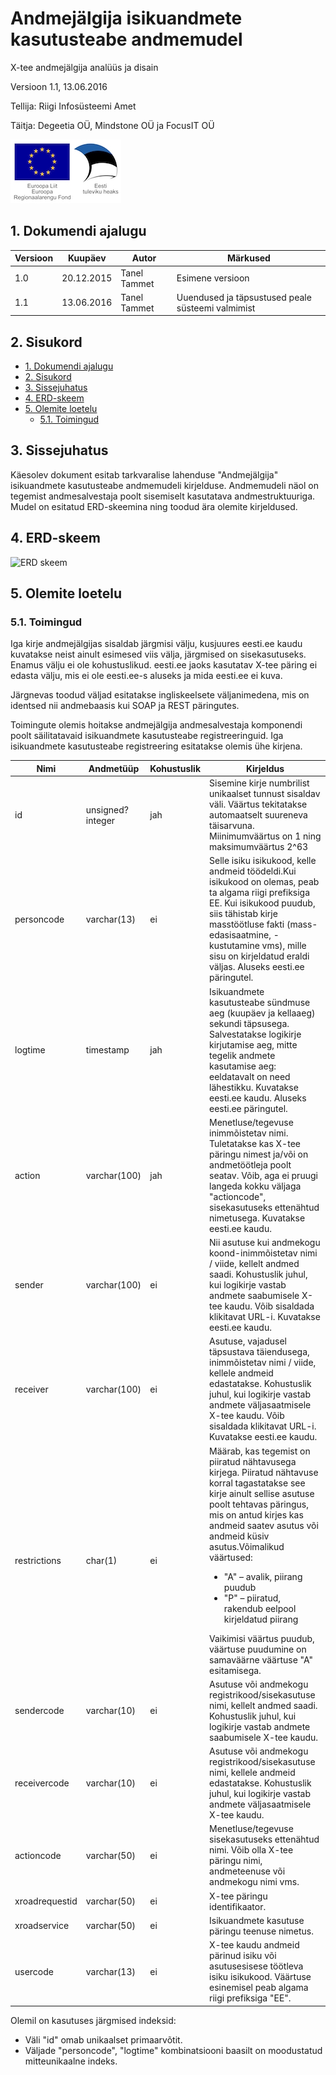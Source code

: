 # Andmejälgija isikuandmete kasutusteabe andmemudel

X-tee andmejälgija analüüs ja disain

Versioon 1.1, 13.06.2016

Tellija: Riigi Infosüsteemi Amet

Täitja: Degeetia OÜ, Mindstone OÜ ja FocusIT OÜ

![EL Regionaalarengu Fond](../img/EL_Regionaalarengu_Fond_horisontaalne.jpg)

## 1. Dokumendi ajalugu

| Versioon | Kuupäev | Autor | Märkused |
| --- | --- | --- | --- |
| 1.0 | 20.12.2015 | Tanel Tammet | Esimene versioon |
| 1.1 | 13.06.2016 | Tanel Tammet | Uuendused ja täpsustused peale süsteemi valmimist 

## 2. Sisukord

  * [1\. Dokumendi ajalugu](#1-dokumendi-ajalugu)
  * [2\. Sisukord](#2-sisukord)
  * [3\. Sissejuhatus](#3-sissejuhatus)
  * [4\. ERD\-skeem](#4-erd-skeem)
  * [5\. Olemite loetelu](#5-olemite-loetelu)
    * [5\.1\. Toimingud](#51-toimingud)

## 3. Sissejuhatus

Käesolev dokument esitab tarkvaralise lahenduse "Andmejälgija" isikuandmete kasutusteabe andmemudeli kirjelduse. Andmemudeli näol on tegemist andmesalvestaja poolt sisemiselt kasutatava andmestruktuuriga. Mudel on esitatud ERD-skeemina ning toodud ära olemite kirjeldused.

## 4. ERD-skeem

![ERD skeem](../img/aj-erd.png)

## 5. Olemite loetelu

### 5.1. Toimingud

Iga kirje andmejälgijas sisaldab järgmisi välju, kusjuures eesti.ee kaudu kuvatakse neist ainult esimesed viis välja, järgmised on sisekasutuseks. Enamus välju ei ole kohustuslikud. eesti.ee jaoks kasutatav X-tee päring ei edasta välju, mis ei ole eesti.ee-s aluseks ja mida eesti.ee ei kuva.

Järgnevas toodud väljad esitatakse ingliskeelsete väljanimedena, mis on identsed nii andmebaasis kui SOAP ja REST päringutes.

Toimingute olemis hoitakse andmejälgija andmesalvestaja komponendi poolt säilitatavaid isikuandmete kasutusteabe registreeringuid. Iga isikuandmete kasutusteabe registreering esitatakse olemis ühe kirjena.

| Nimi | Andmetüüp | Kohustuslik | Kirjeldus |
| --- | --- | --- | --- |
| id | unsigned? integer | jah | Sisemine kirje numbrilist unikaalset tunnust sisaldav väli. Väärtus tekitatakse automaatselt suureneva täisarvuna. Miinimumväärtus on 1 ning maksimumväärtus 2^63 |
| personcode | varchar(13) | ei | Selle isiku isikukood, kelle andmeid töödeldi.Kui isikukood on olemas, peab ta algama riigi prefiksiga EE. Kui isikukood puudub, siis tähistab kirje masstöötluse fakti (mass-edasisaatmine, -kustutamine vms), mille sisu on kirjeldatud eraldi väljas.   Aluseks eesti.ee päringutel. |
| logtime | timestamp | jah | Isikuandmete kasutusteabe sündmuse aeg (kuupäev ja kellaaeg) sekundi täpsusega. Salvestatakse logikirje kirjutamise aeg, mitte tegelik andmete kasutamise aeg: eeldatavalt on need lähestikku. Kuvatakse eesti.ee kaudu. Aluseks eesti.ee päringutel. |
| action | varchar(100) | jah | Menetluse/tegevuse inimmõistetav nimi. Tuletatakse kas X-tee päringu nimest  ja/või on andmetöötleja poolt seatav. Võib, aga ei pruugi langeda kokku väljaga "actioncode", sisekasutuseks ettenähtud nimetusega. Kuvatakse eesti.ee kaudu. |
| sender | varchar(100) | ei | Nii asutuse kui andmekogu koond-inimmõistetav nimi / viide, kellelt andmed saadi. Kohustuslik juhul, kui logikirje vastab andmete saabumisele X-tee kaudu. Võib sisaldada klikitavat URL-i. Kuvatakse eesti.ee kaudu. |
| receiver | varchar(100) | ei | Asutuse, vajadusel täpsustava täiendusega, inimmõistetav nimi / viide, kellele andmeid edastatakse. Kohustuslik juhul, kui logikirje vastab andmete väljasaatmisele X-tee kaudu. Võib sisaldada klikitavat URL-i. Kuvatakse eesti.ee kaudu. |
| restrictions | char(1) | ei | Määrab, kas tegemist on piiratud nähtavusega kirjega. Piiratud nähtavuse korral tagastatakse see kirje ainult sellise asutuse poolt tehtavas päringus, mis on antud kirjes kas andmeid saatev asutus või andmeid küsiv asutus.Võimalikud väärtused: <ul><li>"A" – avalik, piirang puudub</li><li>"P" – piiratud, rakendub eelpool kirjeldatud piirang</li></ul> Vaikimisi väärtus  puudub, väärtuse puudumine on samaväärne väärtuse "A" esitamisega. |
| sendercode | varchar(10) | ei | Asutuse või andmekogu registrikood/sisekasutuse nimi, kellelt andmed saadi. Kohustuslik juhul, kui logikirje vastab andmete saabumisele X-tee kaudu. |
| receivercode | varchar(10) | ei | Asutuse või andmekogu registrikood/sisekasutuse nimi, kellele andmeid edastatakse. Kohustuslik juhul, kui logikirje vastab andmete väljasaatmisele X-tee kaudu. |
| actioncode | varchar(50) | ei | Menetluse/tegevuse sisekasutuseks ettenähtud nimi. Võib olla X-tee päringu nimi, andmeteenuse või andmekogu nimi vms. |
| xroadrequestid | varchar(50) | ei | X-tee päringu identifikaator. |
| xroadservice | varchar(50) | ei | Isikuandmete kasutuse päringu teenuse nimetus. |
| usercode | varchar(13) | ei | X-tee kaudu andmeid pärinud isiku või asutusesisese töötleva isiku isikukood. Väärtuse esinemisel peab algama riigi prefiksiga "EE". |

Olemil on kasutuses järgmised indeksid:

- Väli "id" omab unikaalset primaarvõtit.
- Väljade "personcode", "logtime" kombinatsiooni baasilt on moodustatud mitteunikaalne indeks.
